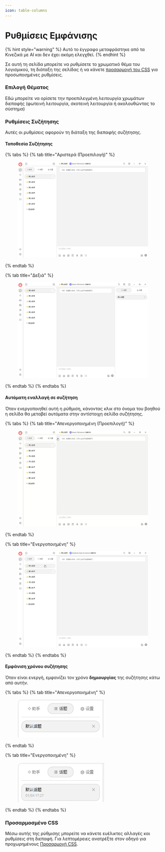 ```yaml
---
icon: table-columns
---
```

# Ρυθμίσεις Εμφάνισης


{% hint style="warning" %}
Αυτό το έγγραφο μεταφράστηκε από τα Κινεζικά με AI και δεν έχει ακόμη ελεγχθεί.
{% endhint %}




Σε αυτή τη σελίδα μπορείτε να ρυθμίσετε το χρωματικό θέμα του λογισμικού, τη διάταξη της σελίδας ή να κάνετε [προσαρμογή του CSS](../../../personalization-settings/css.md) για προσωποιημένες ρυθμίσεις.

### Επιλογή Θέματος

Εδώ μπορείτε να ορίσετε την προεπιλεγμένη λειτουργία χρωμάτων διεπαφής (φωτεινή λειτουργία, σκοτεινή λειτουργία ή ακολουθώντας το σύστημα)

### Ρυθμίσεις Συζήτησης

Αυτές οι ρυθμίσεις αφορούν τη διάταξη της διεπαφής συζήτησης.

#### Τοποθεσία Συζήτησης

{% tabs %}
{% tab title="Αριστερά (Προεπιλογή)" %}
<figure><img src="../../../.gitbook/assets/image (10) (1).png" alt=""><figcaption></figcaption></figure>
{% endtab %}

{% tab title="Δεξιά" %}
<figure><img src="../../../.gitbook/assets/image (11).png" alt=""><figcaption></figcaption></figure>
{% endtab %}
{% endtabs %}

#### Αυτόματη εναλλαγή σε συζήτηση

Όταν ενεργοποιηθεί αυτή η ρύθμιση, κάνοντας κλικ στο όνομα του βοηθού η σελίδα θα μεταβεί αυτόματα στην αντίστοιχη σελίδα συζήτησης.

{% tabs %}
{% tab title="Απενεργοποιημένη (Προεπιλογή)" %}
<figure><img src="../../../.gitbook/assets/Honeycam 2025-01-04 17-35-43.gif" alt=""><figcaption></figcaption></figure>
{% endtab %}

{% tab title="Ενεργοποιημένη" %}
<figure><img src="../../../.gitbook/assets/Honeycam 2025-01-04 17-38-18.gif" alt=""><figcaption></figcaption></figure>
{% endtab %}
{% endtabs %}

#### Εμφάνιση χρόνου συζήτησης

Όταν είναι ενεργή, εμφανίζει τον χρόνο **δημιουργίας** της συζήτησης κάτω από αυτήν.

{% tabs %}
{% tab title="Απενεργοποιημένη" %}
<figure><img src="../../../.gitbook/assets/image (14).png" alt=""><figcaption></figcaption></figure>
{% endtab %}

{% tab title="Ενεργοποιημένη" %}
<figure><img src="../../../.gitbook/assets/image (12).png" alt=""><figcaption></figcaption></figure>
{% endtab %}
{% endtabs %}

### Προσαρμοσμένο CSS

Μέσω αυτής της ρύθμισης μπορείτε να κάνετε ευέλικτες αλλαγές και ρυθμίσεις στη διεπαφή. Για λεπτομέρειες ανατρέξτε στον οδηγό για προχωρημένους [Προσαρμογή CSS](../../../personalization-settings/css.md).